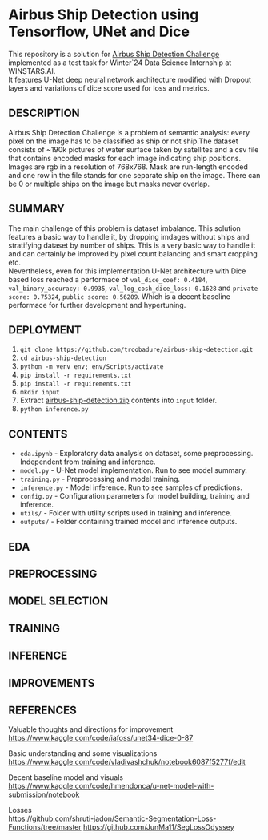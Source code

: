 # Airbus Ship Detection using Tensorflow, UNet and Dice

This repository is a solution for [Airbus Ship Detection Challenge](https://www.kaggle.com/c/airbus-ship-detection/overview) implemented as a test task for Winter`24 Data Science Internship at WINSTARS.AI.  
It features U-Net deep neural network architecture modified with Dropout layers and variations of dice score used for loss and metrics.

## DESCRIPTION

Airbus Ship Detection Challenge is a problem of semantic analysis: every pixel on the image has to be classified as ship or not ship.The dataset consists of ~190k pictures of water surface taken by satellites and a csv file that contains encoded masks for each image indicating ship positions. Images are rgb in a resolution of 768x768. Mask are run-length encoded and one row in the file stands for one separate ship on the image. There can be 0 or multiple ships on the image but masks never overlap.

## SUMMARY

The main challenge of this problem is dataset imbalance. This solution features a basic way to handle it, by dropping imdages without ships and stratifying dataset by number of ships. This is a very basic way to handle it and can certainly be improved by pixel count balancing and smart cropping etc.  
Nevertheless, even for this implementation U-Net architecture with Dice based loss reached a performace of `val_dice_coef: 0.4184`, `val_binary_accuracy: 0.9935`, `val_log_cosh_dice_loss: 0.1628` and `private score: 0.75324`, `public score: 0.56209`. Which is a decent baseline performace for further development and hypertuning.

## DEPLOYMENT

1. `git clone https://github.com/troobadure/airbus-ship-detection.git`
2. `cd airbus-ship-detection`
3. `python -m venv env; env/Scripts/activate`
4. `pip install -r requirements.txt`
4. `pip install -r requirements.txt`
5. `mkdir input`
5. Extract [airbus-ship-detection.zip](https://www.kaggle.com/competitions/airbus-ship-detection/data) contents into `input` folder.
6. `python inference.py`

## CONTENTS

- `eda.ipynb` - Exploratory data analysis on dataset, some preprocessing. Independent from training and inference.
- `model.py` - U-Net model implementation. Run to see model summary.
- `training.py` - Preprocessing and model training.
- `inference.py` - Model inference. Run to see samples of predictions.
- `config.py` - Configuration parameters for model building, training and inference.
- `utils/` - Folder with utility scripts used in training and inference.
- `outputs/` - Folder containing trained model and inference outputs. 

## EDA

## PREPROCESSING

## MODEL SELECTION

## TRAINING

## INFERENCE

## IMPROVEMENTS

## REFERENCES

Valuable thoughts and directions for improvement  
https://www.kaggle.com/code/iafoss/unet34-dice-0-87

Basic understanding and some visualizations  
https://www.kaggle.com/code/vladivashchuk/notebook6087f5277f/edit

Decent baseline model and visuals  
https://www.kaggle.com/code/hmendonca/u-net-model-with-submission/notebook

Losses  
https://github.com/shruti-jadon/Semantic-Segmentation-Loss-Functions/tree/master
https://github.com/JunMa11/SegLossOdyssey